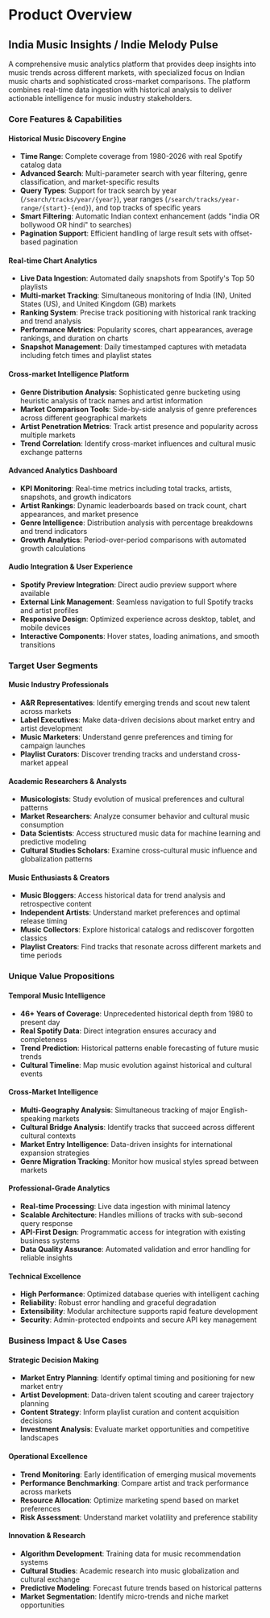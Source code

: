# Product Overview

## India Music Insights / Indie Melody Pulse

A comprehensive music analytics platform that provides deep insights into music trends across different markets, with specialized focus on Indian music charts and sophisticated cross-market comparisons. The platform combines real-time data ingestion with historical analysis to deliver actionable intelligence for music industry stakeholders.

### Core Features & Capabilities

#### **Historical Music Discovery Engine**
- **Time Range**: Complete coverage from 1980-2026 with real Spotify catalog data
- **Advanced Search**: Multi-parameter search with year filtering, genre classification, and market-specific results
- **Query Types**: Support for track search by year (`/search/tracks/year/{year}`), year ranges (`/search/tracks/year-range/{start}-{end}`), and top tracks of specific years
- **Smart Filtering**: Automatic Indian context enhancement (adds "india OR bollywood OR hindi" to searches)
- **Pagination Support**: Efficient handling of large result sets with offset-based pagination

#### **Real-time Chart Analytics**
- **Live Data Ingestion**: Automated daily snapshots from Spotify's Top 50 playlists
- **Multi-market Tracking**: Simultaneous monitoring of India (IN), United States (US), and United Kingdom (GB) markets
- **Ranking System**: Precise track positioning with historical rank tracking and trend analysis
- **Performance Metrics**: Popularity scores, chart appearances, average rankings, and duration on charts
- **Snapshot Management**: Daily timestamped captures with metadata including fetch times and playlist states

#### **Cross-market Intelligence Platform**
- **Genre Distribution Analysis**: Sophisticated genre bucketing using heuristic analysis of track names and artist information
- **Market Comparison Tools**: Side-by-side analysis of genre preferences across different geographical markets
- **Artist Penetration Metrics**: Track artist presence and popularity across multiple markets
- **Trend Correlation**: Identify cross-market influences and cultural music exchange patterns

#### **Advanced Analytics Dashboard**
- **KPI Monitoring**: Real-time metrics including total tracks, artists, snapshots, and growth indicators
- **Artist Rankings**: Dynamic leaderboards based on track count, chart appearances, and market presence
- **Genre Intelligence**: Distribution analysis with percentage breakdowns and trend indicators
- **Growth Analytics**: Period-over-period comparisons with automated growth calculations

#### **Audio Integration & User Experience**
- **Spotify Preview Integration**: Direct audio preview support where available
- **External Link Management**: Seamless navigation to full Spotify tracks and artist profiles
- **Responsive Design**: Optimized experience across desktop, tablet, and mobile devices
- **Interactive Components**: Hover states, loading animations, and smooth transitions

### Target User Segments

#### **Music Industry Professionals**
- **A&R Representatives**: Identify emerging trends and scout new talent across markets
- **Label Executives**: Make data-driven decisions about market entry and artist development
- **Music Marketers**: Understand genre preferences and timing for campaign launches
- **Playlist Curators**: Discover trending tracks and understand cross-market appeal

#### **Academic Researchers & Analysts**
- **Musicologists**: Study evolution of musical preferences and cultural patterns
- **Market Researchers**: Analyze consumer behavior and cultural music consumption
- **Data Scientists**: Access structured music data for machine learning and predictive modeling
- **Cultural Studies Scholars**: Examine cross-cultural music influence and globalization patterns

#### **Music Enthusiasts & Creators**
- **Music Bloggers**: Access historical data for trend analysis and retrospective content
- **Independent Artists**: Understand market preferences and optimal release timing
- **Music Collectors**: Explore historical catalogs and rediscover forgotten classics
- **Playlist Creators**: Find tracks that resonate across different markets and time periods

### Unique Value Propositions

#### **Temporal Music Intelligence**
- **46+ Years of Coverage**: Unprecedented historical depth from 1980 to present day
- **Real Spotify Data**: Direct integration ensures accuracy and completeness
- **Trend Prediction**: Historical patterns enable forecasting of future music trends
- **Cultural Timeline**: Map music evolution against historical and cultural events

#### **Cross-Market Intelligence**
- **Multi-Geography Analysis**: Simultaneous tracking of major English-speaking markets
- **Cultural Bridge Analysis**: Identify tracks that succeed across different cultural contexts
- **Market Entry Intelligence**: Data-driven insights for international expansion strategies
- **Genre Migration Tracking**: Monitor how musical styles spread between markets

#### **Professional-Grade Analytics**
- **Real-time Processing**: Live data ingestion with minimal latency
- **Scalable Architecture**: Handles millions of tracks with sub-second query response
- **API-First Design**: Programmatic access for integration with existing business systems
- **Data Quality Assurance**: Automated validation and error handling for reliable insights

#### **Technical Excellence**
- **High Performance**: Optimized database queries with intelligent caching
- **Reliability**: Robust error handling and graceful degradation
- **Extensibility**: Modular architecture supports rapid feature development
- **Security**: Admin-protected endpoints and secure API key management

### Business Impact & Use Cases

#### **Strategic Decision Making**
- **Market Entry Planning**: Identify optimal timing and positioning for new market entry
- **Artist Development**: Data-driven talent scouting and career trajectory planning
- **Content Strategy**: Inform playlist curation and content acquisition decisions
- **Investment Analysis**: Evaluate market opportunities and competitive landscapes

#### **Operational Excellence**
- **Trend Monitoring**: Early identification of emerging musical movements
- **Performance Benchmarking**: Compare artist and track performance across markets
- **Resource Allocation**: Optimize marketing spend based on market preferences
- **Risk Assessment**: Understand market volatility and preference stability

#### **Innovation & Research**
- **Algorithm Development**: Training data for music recommendation systems
- **Cultural Studies**: Academic research into music globalization and cultural exchange
- **Predictive Modeling**: Forecast future trends based on historical patterns
- **Market Segmentation**: Identify micro-trends and niche market opportunities